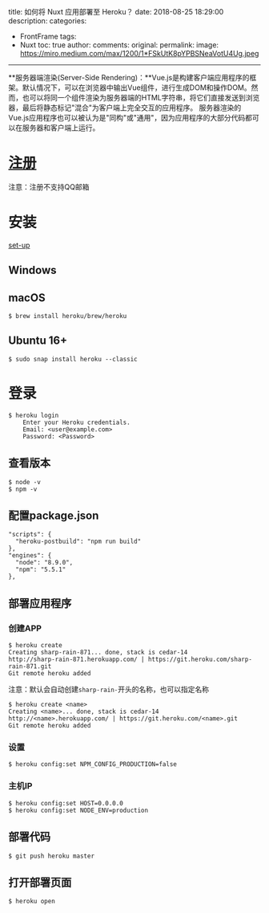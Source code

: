 title: 如何将 Nuxt 应用部署至 Heroku？
date: 2018-08-25 18:29:00
description:
categories:
- FrontFrame
tags:
- Nuxt
toc: true
author:
comments:
original:
permalink:
image: https://miro.medium.com/max/1200/1*FSkUtK8pYPBSNeaVotU4Ug.jpeg
---
**服务器端渲染(Server-Side Rendering)：**Vue.js是构建客户端应用程序的框架。默认情况下，可以在浏览器中输出Vue组件，进行生成DOM和操作DOM。然而，也可以将同一个组件渲染为服务器端的HTML字符串，将它们直接发送到浏览器，最后将静态标记"混合"为客户端上完全交互的应用程序。
服务器渲染的Vue.js应用程序也可以被认为是"同构"或"通用"，因为应用程序的大部分代码都可以在服务器和客户端上运行。
<!-- more -->

# [注册](https://signup.heroku.com/dc "")
注意：注册不支持QQ邮箱

# 安装
[set-up](https://devcenter.heroku.com/articles/getting-started-with-nodejs#set-up )

## Windows

## macOS

``` node
$ brew install heroku/brew/heroku
```

## Ubuntu 16+

``` node
$ sudo snap install heroku --classic
```

# 登录

``` node
$ heroku login
	Enter your Heroku credentials.
	Email: <user@example.com>
	Password: <Password>
```

## 查看版本

``` node
$ node -v
$ npm -v
```

## 配置package.json

``` node
"scripts": {
  "heroku-postbuild": "npm run build"
},
"engines": {
  "node": "8.9.0",
  "npm": "5.5.1"
},
```

## 部署应用程序

### 创建APP

``` node
$ heroku create
Creating sharp-rain-871... done, stack is cedar-14
http://sharp-rain-871.herokuapp.com/ | https://git.heroku.com/sharp-rain-871.git
Git remote heroku added
```
注意：默认会自动创建`sharp-rain-`开头的名称，也可以指定名称

``` node
$ heroku create <name>
Creating <name>... done, stack is cedar-14
http://<name>.herokuapp.com/ | https://git.heroku.com/<name>.git
Git remote heroku added
```

### 设置

``` node
$ heroku config:set NPM_CONFIG_PRODUCTION=false
```

### 主机IP

``` node
$ heroku config:set HOST=0.0.0.0
$ heroku config:set NODE_ENV=production
```

## 部署代码

``` node
$ git push heroku master
```

## 打开部署页面

``` node
$ heroku open
```


